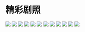 # 精彩剧照


![](/image/cc/top/cc-1.jpg)
![](/image/cc/top/cc-2.jpg)
![](/image/cc/top/cc-3.jpg)
![](/image/cc/top/cc-4.jpg)
![](/image/cc/top/cc-5.jpg)
![](/image/cc/top/cc-6.jpg)
![](/image/cc/top/cc-7.jpg)
![](/image/cc/top/cc-8.jpg)
![](/image/cc/top/cc-9.jpg)
![](/image/cc/top/cc-10.jpg)
![](/image/cc/top/cc-11.jpg)
![](/image/cc/top/cc-12.jpg)
